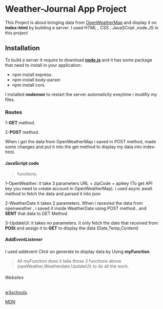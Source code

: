# Weather-Journal App Project
			
This Project is about bringing data from [OpenWeatherMap](https://openweathermap.org/current) and display it on **index-html** by building a server.
I used HTML , CSS , JavaSCript ,node.JS in this project
## Installation
To build a server it require to download [**node.js**](https://nodejs.org/en/download/) and it has some package that need to install in your application:
* npm install express.
* npm install body-parser.
* npm install cors. 

I installed **nodemon** to restart the server automaticlly eveytime i modifiy my files.

### Routes

1-**GET** method.

2-**POST** method.

When i got the data from OpenWeatherMap i saved in POST method, made some changes and put it into the get method to display my data into index-html.


#### JavaScript code
> functions.

1-OpenWeather:
it take 3 parameters URL + zipCode + apikey (To get API key you need to create account in OpenWeatherMap).
i used async await method to fetch the data and parsed it into json 

2-WeatherDate
it takes 2 parameters.
When i recevied the data from openweather , i saved it inside WeatherDate using POST method , and **SENT** that data to GET Method 

3-UpdateUI:
it takes no parameters.
it only fetch the date that received from **POSt** and assign it to **GET** to display the data (Date,Temp,Content)


##### AddEventListener

I used addevent _Click_ on generate to display data by Using **myFunction**.
> All myFunction does it take those 3 functions above (opeWeather,Weatherdate,UpdateUI) to do all the work.

###### Websites
[w3schools](https://www.w3schools.com/).

[MDN](https://developer.mozilla.org/en-US/)	
		  
